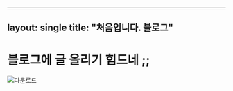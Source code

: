 ----
layout: single
title: "처음입니다. 블로그"
----

# 블로그에 글 올리기 힘드네 ;; 

![다운로드](C:\y2tkfkd-github-blog\y2tkfkd.github.io\images\2022-06-02-first\다운로드.jpg)
